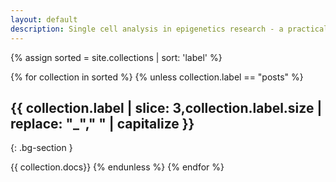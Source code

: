 ```yaml
---
layout: default
description: Single cell analysis in epigenetics research - a practical course for students of the LMU Munich
---
```



{% assign sorted = site.collections | sort: 'label' %}

{% for collection in sorted %}
{% unless collection.label == "posts" %}
## {{ collection.label | slice: 3,collection.label.size | replace: "_"," " | capitalize  }}
{: .bg-section }

{{ collection.docs}}
{% endunless %}
{% endfor %}
